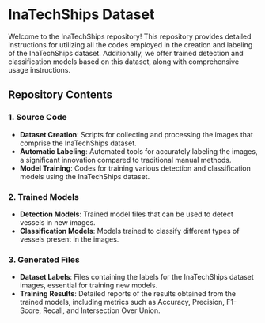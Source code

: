# InaTechShips Dataset

Welcome to the InaTechShips repository! This repository provides detailed instructions for utilizing all the codes employed in the creation and labeling of the InaTechShips dataset. Additionally, we offer trained detection and classification models based on this dataset, along with comprehensive usage instructions.

## Repository Contents

### 1. Source Code
- **Dataset Creation**: Scripts for collecting and processing the images that comprise the InaTechShips dataset.
- **Automatic Labeling**: Automated tools for accurately labeling the images, a significant innovation compared to traditional manual methods.
- **Model Training**: Codes for training various detection and classification models using the InaTechShips dataset.

### 2. Trained Models
- **Detection Models**: Trained model files that can be used to detect vessels in new images.
- **Classification Models**: Models trained to classify different types of vessels present in the images.

### 3. Generated Files
- **Dataset Labels**: Files containing the labels for the InaTechShips dataset images, essential for training new models.
- **Training Results**: Detailed reports of the results obtained from the trained models, including metrics such as Accuracy, Precision, F1-Score, Recall, and Intersection Over Union.

